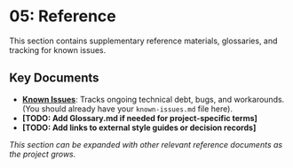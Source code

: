 # 05: Reference

This section contains supplementary reference materials, glossaries, and tracking for known issues.

## Key Documents

-   **[Known Issues](./known-issues.md)**: Tracks ongoing technical debt, bugs, and workarounds. (You should already have your `known-issues.md` file here).
-   **[TODO: Add Glossary.md if needed for project-specific terms]**
-   **[TODO: Add links to external style guides or decision records]**

*This section can be expanded with other relevant reference documents as the project grows.*